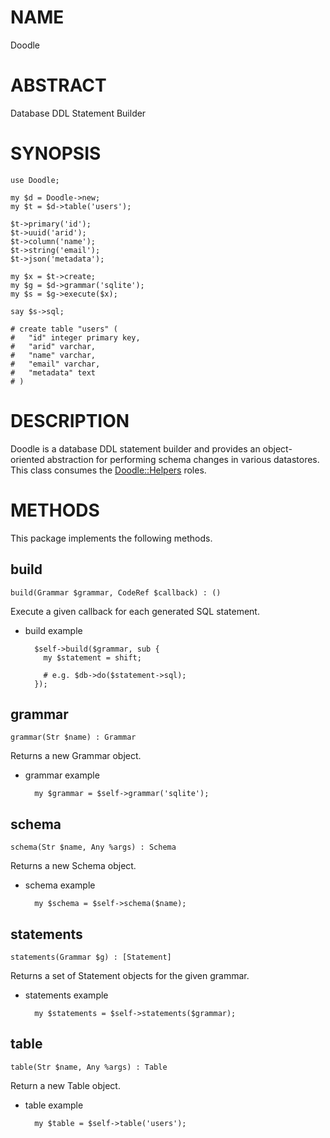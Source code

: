 # NAME

Doodle

# ABSTRACT

Database DDL Statement Builder

# SYNOPSIS

    use Doodle;

    my $d = Doodle->new;
    my $t = $d->table('users');

    $t->primary('id');
    $t->uuid('arid');
    $t->column('name');
    $t->string('email');
    $t->json('metadata');

    my $x = $t->create;
    my $g = $d->grammar('sqlite');
    my $s = $g->execute($x);

    say $s->sql;

    # create table "users" (
    #   "id" integer primary key,
    #   "arid" varchar,
    #   "name" varchar,
    #   "email" varchar,
    #   "metadata" text
    # )

# DESCRIPTION

Doodle is a database DDL statement builder and provides an object-oriented
abstraction for performing schema changes in various datastores. This class
consumes the [Doodle::Helpers](https://metacpan.org/pod/Doodle::Helpers) roles.

# METHODS

This package implements the following methods.

## build

    build(Grammar $grammar, CodeRef $callback) : ()

Execute a given callback for each generated SQL statement.

- build example

        $self->build($grammar, sub {
          my $statement = shift;

          # e.g. $db->do($statement->sql);
        });

## grammar

    grammar(Str $name) : Grammar

Returns a new Grammar object.

- grammar example

        my $grammar = $self->grammar('sqlite');

## schema

    schema(Str $name, Any %args) : Schema

Returns a new Schema object.

- schema example

        my $schema = $self->schema($name);

## statements

    statements(Grammar $g) : [Statement]

Returns a set of Statement objects for the given grammar.

- statements example

        my $statements = $self->statements($grammar);

## table

    table(Str $name, Any %args) : Table

Return a new Table object.

- table example

        my $table = $self->table('users');
